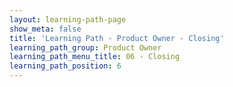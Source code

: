 ```yaml
---
layout: learning-path-page
show_meta: false
title: 'Learning Path - Product Owner - Closing'
learning_path_group: Product Owner
learning_path_menu_title: 06 - Closing
learning_path_position: 6
---
```

